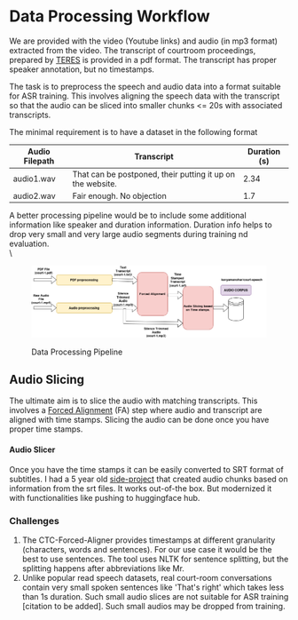 # Data Processing Workflow

We are provided with the video (Youtube links) and audio (in mp3 format) extracted from the video.  The transcript of courtroom proceedings, prepared by [TERES](https://teres.ai/) is provided in a pdf format. The transcript has proper speaker annotation, but no timestamps.

The task is to preprocess the speech and audio data into a format suitable for ASR training. This involves aligning the speech data with the transcript so that the audio can be sliced into smaller chunks <= 20s with associated transcripts.

The minimal requirement is to have a dataset in the following format



<table><thead><tr><th>Audio Filepath</th><th>Transcript</th><th data-type="number">Duration (s)</th></tr></thead><tbody><tr><td>audio1.wav</td><td>That can be postponed, their putting it up on the website.</td><td>2.34</td></tr><tr><td>audio2.wav</td><td>Fair enough. No objection</td><td>1.7</td></tr></tbody></table>

A better processing pipeline would be to include some additional information like speaker and duration information. Duration info helps to drop very small and very large audio segments during training nd evaluation.\
\


<figure><img src="../.gitbook/assets/data-processing-pipeline.drawio (3).png" alt=""><figcaption><p>Data Processing Pipeline</p></figcaption></figure>

## Audio Slicing

The ultimate aim is to slice the audio with matching transcripts. This involves a [Forced Alignment](./#text-processing-pipeline) (FA) step where audio and transcript are aligned with time stamps. Slicing the audio can be done once you have proper time stamps.

#### Audio Slicer

Once you have the time stamps it can be easily converted to SRT format of subtitles. I had a 5 year old [side-project](https://github.com/kavyamanohar/audioslicer) that created audio chunks based on information from the srt files. It works out-of-the box. But modernized it with functionalities like pushing to huggingface hub.

### Challenges

1. The CTC-Forced-Aligner provides timestamps at different granularity (characters, words and sentences). For our use case it would be the best to use sentences. The tool uses NLTK  for sentence splitting, but the splitting happens after abbreviations like Mr.&#x20;
2. Unlike popular read speech datasets, real court-room conversations contain very small spoken sentences like 'That's right' which takes less than 1s duration. Such small audio slices are not suitable for ASR training \[citation to be added]. Such small audios may be dropped from training.

